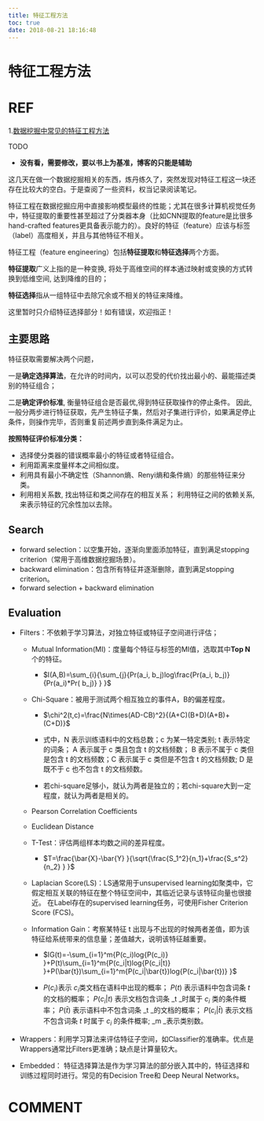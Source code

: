 ```yaml
---
title: 特征工程方法
toc: true
date: 2018-08-21 18:16:48
---
```

# 特征工程方法


# REF

1.[数据挖掘中常见的特征工程方法](https://zhuanlan.zhihu.com/p/33072222)

TODO

* **没有看，需要修改，要以书上为基准，博客的只能是辅助**


这几天在做一个数据挖掘相关的东西，炼丹练久了，突然发现对特征工程这一块还存在比较大的空白。于是查阅了一些资料，权当记录阅读笔记。

特征工程在数据挖掘应用中直接影响模型最终的性能；尤其在很多计算机视觉任务中，特征提取的重要性甚至超过了分类器本身（比如CNN提取的feature是比很多hand-crafted features更具备表示能力的）。良好的特征（feature）应该与标签（label）高度相关，并且与其他特征不相关。

特征工程（feature engineering）包括**特征提取**和**特征选择**两个方面。

**特征提取**广义上指的是一种变换, 将处于高维空间的样本通过映射或变换的方式转换到低维空间, 达到降维的目的；

**特征选择**指从一组特征中去除冗余或不相关的特征来降维。

这里暂时只介绍特征选择部分！如有错误，欢迎指正！



## 主要思路


特征获取需要解决两个问题，

一是**确定选择算法**，在允许的时间内，以可以忍受的代价找出最小的、最能描述类别的特征组合；

二是**确定评价标准**, 衡量特征组合是否最优,得到特征获取操作的停止条件。 因此, 一般分两步进行特征获取，先产生特征子集，然后对子集进行评价，如果满足停止条件，则操作完毕，否则重复前述两步直到条件满足为止。

**按照特征评价标准分类：**



  * 选择使分类器的错误概率最小的特征或者特征组合。
  * 利用距离来度量样本之间相似度。
  * 利用具有最小不确定性（Shannon熵、Renyi熵和条件熵）的那些特征来分类。
  * 利用相关系数, 找出特征和类之间存在的相互关系；
利用特征之间的依赖关系, 来表示特征的冗余性加以去除。





## Search

* forward selection：以空集开始，逐渐向里面添加特征，直到满足stopping criterion（常用于高维数据挖掘场景）。
* backward elimination：包含所有特征并逐渐删除，直到满足stopping criterion。
* forward selection + backward elimination






## Evaluation


  * Filters：不依赖于学习算法，对独立特征或特征子空间进行评估；
    * Mutual Information(MI)：度量每个特征与标签的MI值，选取其中**Top N**个的特征。
      * $I(A,B)=\sum_{i}{\sum_{j}{Pr(a_i, b_j)log\frac{Pr(a_i, b_j)}{Pr(a_i)*Pr( b_j)} } }$

    * Chi-Square：被用于测试两个相互独立的事件A，B的偏差程度。
      * $\chi^2(t,c)=\frac{N\times(AD-CB)^2}{(A+C)(B+D)(A+B)+(C+D)}$

      * 式中，N 表示训练语料中的文档总数；c 为某一特定类别; t 表示特定的词条； A 表示属于 c 类且包含 t 的文档频数； B 表示不属于 c 类但是包含 t 的文档频数；C 表示属于 c 类但是不包含 t 的文档频数; D 是既不于 c 也不包含 t 的文档频数。
      * 若chi-square足够小，就认为两者是独立的；若chi-square大到一定程度，就认为两者是相关的。

    * Pearson Correlation Coefficients
    * Euclidean Distance
    * T-Test：评估两组样本均数之间的差异程度。
      * $T=\frac{\bar{X}-\bar{Y} }{\sqrt{\frac{S_1^2}{n_1}+\frac{S_s^2}{n_2} } }$

    * Laplacian Score(LS)：LS通常用于unsupervised learning如聚类中，它假定相互关联的特征在整个特征空间中，其临近记录与该特征向量也很接近。
在Label存在的supervised learning任务，可使用Fisher Criterion Score (FCS)。
    * Information Gain：考察某特征 t 出现与不出现的时候两者差值，即为该特征给系统带来的信息量；差值越大，说明该特征越重要。
      * $IG(t)=-\sum_{i=1}^m{P(c_i)log{P(c_i)} }+P(t)\sum_{i=1}^m{P(c_i|t)log{P(c_i|t)} }+P(\bar{t})\sum_{i=1}^m{P(c_i|\bar{t})log{P(c_i|\bar{t})} }$

      * $P(c_i)$表示 $c_i$类文档在语料中出现的概率； $P(t)$ 表示语料中包含词条 _t_ 的文档的概率； $P(c_i|t)$ 表示文档包含词条 _t _时属于 $c_i$ 类的条件概率； $P(\bar{t})$ 表示语料中不包含词条 _t _的文档的概率； $P(c_i|\bar{t})$ 表示文档不包含词条 _t_ 时属于 $c_i$ 的条件概率; _m _表示类别数。

  * Wrappers：利用学习算法来评估特征子空间，如Classifier的准确率。优点是Wrappers通常比Filters更准确；缺点是计算量较大。
  * Embedded： 特征选择算法是作为学习算法的部分嵌入其中的，特征选择和训练过程同时进行。常见的有Decision Tree和 Deep Neural Networks。





# COMMENT
